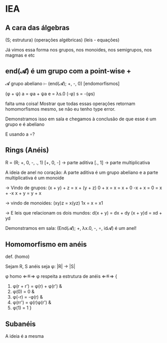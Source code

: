 # IEA

## A cara das álgebras

(S; estrutura)
(operações algébricas)
(leis - equações)

Já vimos essa forma nos grupos, nos monoides, nos semigrupos, nos magmas e etc

## end(𝓐) é um grupo com a point-wise + 

𝓐 grupo abeliano ⊢ (end(𝓐); +, -, 0) [endomorfismos]

(φ + ψ) a = φa + ψa
e = λs.0
(-φ) s = -(φs)

falta uma coisa! Mostrar que todas essas operações retornam homomorfismos mesmo, se não eu tenho type error.

Demonstramos isso em sala e chegamos à conclusão de que esse é um grupo e é abeliano

E usando a ∘?

## Rings (Anéis)

R = (R; +, 0, -, ., 1)
[+, 0, -] -> parte aditiva
[., 1] -> parte multiplicativa

A ideia de anel no coração:
A parte aditiva é um grupo abeliano e a parte multiplicativa é um monoide

-> Vindo de grupos:
(x + y) + z = x + (y + z) 
0 + x = x = x + 0
-x + x = 0 = x + -x
x + y = y + x

-> vindo de monoides:
(xy)z = x(yz)
1x = x = x1

-> E leis que relacionam os dois mundos:
d(x + y) = dx + dy
(x + y)d = xd + yd

Demonstramos em sala: (End(𝓐); +, λx.0, -, ∘, id𝓐) é um anel!

## Homomorfismo em anéis

def. (homo)

Sejam R, S anéis
seja φ: |R| → |S|

φ homo 
⇐≝⇒ φ respeita a estrutura de anéis 
⇐≝⇒ {
1. φ(r + r') = φ(r) + φ(r') &
2. φ(0) = 0 &
3. φ(-r) = -φ(r) &
4. φ(rr') = φ(r)φ(r') &
5. φ(1) = 1
}

## Subanéis

A ideia é a mesma
